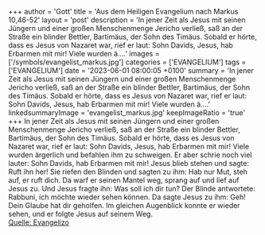+++
author = 'Gott'
title = 'Aus dem Heiligen Evangelium nach Markus 10,46-52'
layout = 'post'
description = 'In jener Zeit als Jesus mit seinen Jüngern und einer großen Menschenmenge Jericho verließ, saß an der Straße ein blinder Bettler, Bartimäus, der Sohn des Timäus. Sobald er hörte, dass es Jesus von Nazaret war, rief er laut: Sohn Davids, Jesus, hab Erbarmen mit mir! Viele wurden ä....'
images = ['/symbols/evangelist_markus.jpg']
categories = ['EVANGELIUM']
tags = ['EVANGELIUM']
date = '2023-06-01 08:00:05 +0100'
summary = 'In jener Zeit als Jesus mit seinen Jüngern und einer großen Menschenmenge Jericho verließ, saß an der Straße ein blinder Bettler, Bartimäus, der Sohn des Timäus. Sobald er hörte, dass es Jesus von Nazaret war, rief er laut: Sohn Davids, Jesus, hab Erbarmen mit mir! Viele wurden ä....'
linkedsummaryImage = 'evangelist_markus.jpg'
keepImageRatio = 'true'
+++
In jener Zeit als Jesus mit seinen Jüngern und einer großen Menschenmenge Jericho verließ, saß an der Straße ein blinder Bettler, Bartimäus, der Sohn des Timäus.
Sobald er hörte, dass es Jesus von Nazaret war, rief er laut: Sohn Davids, Jesus, hab Erbarmen mit mir!
Viele wurden ärgerlich und befahlen ihm zu schweigen.<!--more--> Er aber schrie noch viel lauter: Sohn Davids, hab Erbarmen mit mir!
Jesus blieb stehen und sagte: Ruft ihn her! Sie riefen den Blinden und sagten zu ihm: Hab nur Mut, steh auf, er ruft dich.
Da warf er seinen Mantel weg, sprang auf und lief auf Jesus zu.
Und Jesus fragte ihn: Was soll ich dir tun? Der Blinde antwortete: Rabbuni, ich möchte wieder sehen können.
Da sagte Jesus zu ihm: Geh! Dein Glaube hat dir geholfen. Im gleichen Augenblick konnte er wieder sehen, und er folgte Jesus auf seinem Weg.<br> [Quelle: Evangelizo](https://evangeliumtagfuertag.org/DE/gospel)